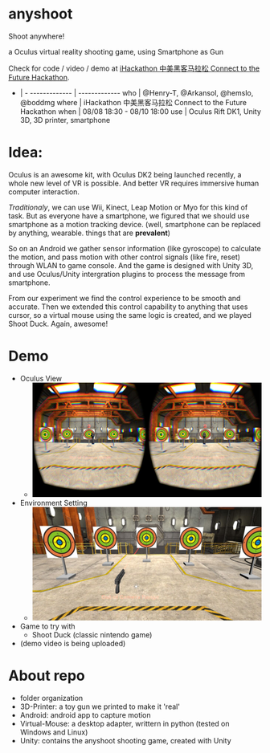 anyshoot
========

Shoot anywhere!

a Oculus virtual reality shooting game, using Smartphone as Gun

Check for code / video / demo at [iHackathon 中美黑客马拉松 Connect to the Future Hackathon](http://ihackathon.org/?page_id=1345).



- | -
------------- | -------------
who  | @Henry-T, @Arkansol, @hemslo, @boddmg
where  | iHackathon 中美黑客马拉松 Connect to the Future Hackathon
when | 08/08 18:30 - 08/10 18:00
use | Oculus Rift DK1, Unity 3D, 3D printer, smartphone

Idea:
========

Oculus is an awesome kit, with Oculus DK2 being launched recently, a whole new level of VR is possible. And better VR requires immersive human computer interaction.

_Traditionaly_, we can use Wii, Kinect, Leap Motion or Myo for this kind of task. But as everyone have a smartphone, we figured that we should use smartphone as a motion tracking device. (well, smartphone can be replaced by anything, wearable. things that are **prevalent**)

So on an Android we gather sensor information (like gyroscope) to calculate the motion, and pass motion with other control signals (like fire, reset) through WLAN to game console. And the game is designed with Unity 3D, and use Oculus/Unity intergration plugins to process the message from smartphone.

From our experiment we find the control experience to be smooth and accurate. Then we extended this control capability to anything that uses cursor, so a virtual mouse using the same logic is created, and we played Shoot Duck. Again, awesome!


Demo
========

* Oculus View
  * ![demo](Demo/demo.jpg)
* Environment Setting
  * ![setting](Demo/setting.jpg)
* Game to try with
  * Shoot Duck (classic nintendo game)
* (demo video is being uploaded)

About repo
========
* folder organization
 * 3D-Printer: a toy gun we printed to make it 'real'
 * Android: android app to capture motion
 * Virtual-Mouse: a desktop adapter, writtern in python (tested on Windows and Linux)
 * Unity: contains the anyshoot shooting game, created with Unity
